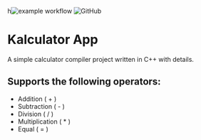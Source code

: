 h![example workflow](https://github.com/jnyfah/Kalculator/actions/workflows/cmake.yml/badge.svg)
![GitHub](https://img.shields.io/github/license/jnyfah/Kalculator)

# Kalculator App

A simple calculator compiler project written in C++ with details.

## Supports the following operators:

- Addition ( + )
- Subtraction ( - )
- Division ( / )
- Multiplication ( * )
- Equal ( = )
